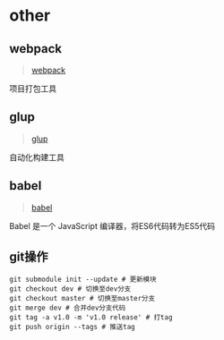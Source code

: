 # other

## webpack

> [webpack](https://webpack.docschina.org/)

项目打包工具

## glup

> [glup](https://www.gulpjs.com.cn/docs/getting-started/quick-start/)

自动化构建工具

## babel

> [babel](https://www.babeljs.cn/docs/)

Babel 是一个 JavaScript 编译器，将ES6代码转为ES5代码

## git操作

```shell
git submodule init --update # 更新模块
git checkout dev # 切换至dev分支
git checkout master # 切换至master分支
git merge dev # 合并dev分支代码
git tag -a v1.0 -m 'v1.0 release' # 打tag
git push origin --tags # 推送tag
```

